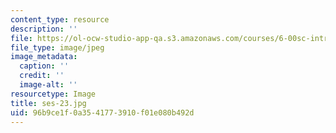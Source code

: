 ```yaml
---
content_type: resource
description: ''
file: https://ol-ocw-studio-app-qa.s3.amazonaws.com/courses/6-00sc-introduction-to-computer-science-and-programming-spring-2011/96b9ce1f0a3541773910f01e080b492d_ses-23.jpg
file_type: image/jpeg
image_metadata:
  caption: ''
  credit: ''
  image-alt: ''
resourcetype: Image
title: ses-23.jpg
uid: 96b9ce1f-0a35-4177-3910-f01e080b492d
---
```

